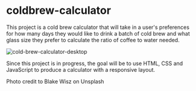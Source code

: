 # coldbrew-calculator

This project is a cold brew calculator that will take in a user's preferences for how many days they would like to drink
a batch of cold brew and what glass size they prefer to calculate the ratio of coffee to water needed.

![cold-brew-calculator-desktop](https://user-images.githubusercontent.com/96320960/173247730-a3a26ce8-dc9b-4cb2-b4e9-2c0f392f4d9b.png)


Since this project is in progress, the goal will be to use HTML, CSS and JavaScript to produce a calculator with a responsive layout.

Photo credit to Blake Wisz on Unsplash
